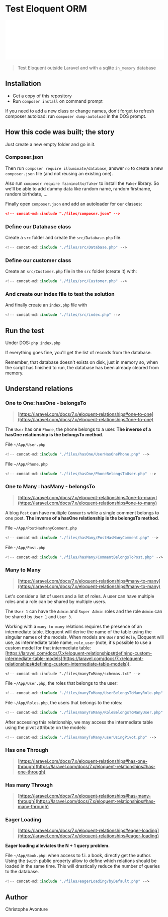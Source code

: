 # Test Eloquent ORM 

![Banner](./banner.svg)

> Test Eloquent outside Laravel and with a sqlite `in_memory` database

## Installation

* Get a copy of this repository
* Run `composer install` on command prompt

If you need to add a new class or change names, don't forget to
refresh composer autoload: run `composer dump-autoload` in the DOS
prompt.

## How this code was built; the story

Just create a new empty folder and go in it.

### Composer.json

Then run `composer require illuminate/database`; answer `no` to create
a new `composer.json` file (and not reusing an existing one).

Also run `composer require fzaninotto/faker` to install the `Faker`
library. So we'll be able to add dummy data like random name, random
firstname, random birthdate, ...

Finally open `composer.json` and add an autoloader for our classes:

```json
<!-- concat-md::include "./files/composer.json" -->
```

### Define our Database class

Create a `src` folder and create the `src/Database.php` file.

```php
<!-- concat-md::include "./files/src/Database.php" -->

```

### Define our customer class

Create an `src/Customer.php` file in the `src` folder (create it) with:

```php
<!-- concat-md::include "./files/src/Customer.php" -->
```

### And create our index file to test the solution

And finally create an `index.php` file with

```php
<!-- concat-md::include "./files/src/index.php" -->
```

## Run the test

Under DOS: `php index.php`

If everything goes fine, you'll get the list of records from the 
database. 

Remember, that database doesn't exists on disk, just in memory so, 
when the script has finished to run, the database has been already
cleared from memory.

## Understand relations

### One to One: hasOne - belongsTo

> [https://laravel.com/docs/7.x/eloquent-relationships#one-to-one](https://laravel.com/docs/7.x/eloquent-relationships#one-to-one)

The `User` has one `Phone`, the phone belongs to a user. **The inverse of a hasOne relationship is the belongsTo method**.

File `~/App/User.php`

```php
<!-- concat-md::include "./files/hasOne/UserHasOnePhone.php" -->
```

File `~/App/Phone.php`

```php
<!-- concat-md::include "./files/hasOne/PhoneBelongsToUser.php" -->
```

### One to Many : hasMany - belongsTo

> [https://laravel.com/docs/7.x/eloquent-relationships#one-to-many](https://laravel.com/docs/7.x/eloquent-relationships#one-to-many)

A blog `Post` can have multiple `Comments` while a single comment belongs to one post. **The inverse of a hasOne relationship is the belongsTo method**.

File `~/App/PostHasManyComment.php`

```php
<!-- concat-md::include "./files/hasMany/PostHasManyComment.php" -->
```

File `~/App/Post.php`

```php
<!-- concat-md::include "./files/hasMany/CommentBelongsToPost.php" -->
```

### Many to Many

> [https://laravel.com/docs/7.x/eloquent-relationships#many-to-many](https://laravel.com/docs/7.x/eloquent-relationships#many-to-many)

Let's consider a list of users and a list of roles. A user can have multiple roles and a role can be shared by multiple users.

The `User 1` can have the `Admin` and `Super Admin` roles and the role `Admin` can be shared by `User 1` and `User 3`.

Working with a `many-to-many` relations requires the presence of an intermediate table. Eloquent will derive the name of the table using the singular names of the models. When models are `User` and `Role`, Eloquent will use, as intermediate table name, `role_user` (note, it's possible to use a custom model for that intermediate table: [https://laravel.com/docs/7.x/eloquent-relationships#defining-custom-intermediate-table-models](https://laravel.com/docs/7.x/eloquent-relationships#defining-custom-intermediate-table-models)).

```text
<!-- concat-md::include "./files/manyToMany/schemas.txt" -->
```

File `~/App/User.php`, the roles that belongs to the user:

```php
<!-- concat-md::include "./files/manyToMany/UserBelongsToManyRole.php" -->
```

File `~/App/Roles.php`, the users that belongs to the roles:

```php
<!-- concat-md::include "./files/manyToMany/RoleBelongsToManyUser.php" -->
```

After accessing this relationship, we may access the intermediate table using the pivot attribute on the models:

```php
<!-- concat-md::include "./files/manyToMany/userUsingPivot.php" -->
```


### Has one Through

> [https://laravel.com/docs/7.x/eloquent-relationships#has-one-through](https://laravel.com/docs/7.x/eloquent-relationships#has-one-through)

### Has many Through

> [https://laravel.com/docs/7.x/eloquent-relationships#has-many-through](https://laravel.com/docs/7.x/eloquent-relationships#has-many-through)


### Eager Loading 

> [https://laravel.com/docs/7.x/eloquent-relationships#eager-loading](https://laravel.com/docs/7.x/eloquent-relationships#eager-loading)

**Eager loading alleviates the N + 1 query problem.**

File `~/App/Book.php`: when access to f.i. a book, directly get the author. Using the `$with` public property allow to define which relations should be loaded in the same time. This will drastically reduce the number of queries to the database.

```php
<!-- concat-md::include "./files/eagerLoading/byDefault.php" -->
```

## Author

Christophe Avonture
